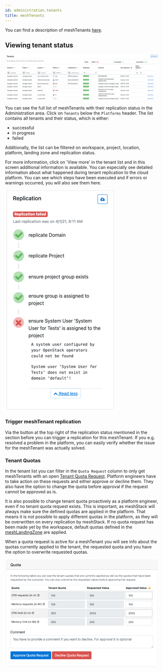 ```yaml
---
id: administration.tenants
title: meshTenants
---
```


You can find a description of meshTenants [here](meshcloud.tenant).

## Viewing tenant status

![Tenant Overview](assets/tenant-overview.png)

You can see the full list of meshTenants with their replication status in the Administration area. Click on `Tenants` below the `Platforms` header. The list contains all tenants and their status, which is either:

- successful
- in progress
- failed

Additionally, the list can be filtered on workspace, project, location, platform, landing zone and replication status.

For more information, click on 'View more' in the tenant list and in this screen additional information is available. You can especially see detailed information about what happened during tenant replication to the cloud platform. You can see which steps have been executed and if errors or warnings occurred, you will also see them here.

![Replication Details](assets/tenants/replication-status.png)

### Trigger meshTenant replication

Via the button at the top right of the replication status mentioned in the section before you can trigger a replication for this meshTenant. If you e.g. resolved a problem in the platform, you can easily verify whether the issue for the meshTenant was actually solved.

### Tenant Quotas

In the tenant list you can filter in the `Quota Request` column to only get meshTenants with an open [Tenant Quota Request](meshcloud.tenant-quota). Platform engineers have to take action on these requests and either approve or decline them. They also have the option to change the quota before approval if the request cannot be approved as is.

It is also possible to change tenant quota proactively as a platform engineer, even if no tenant quota request exists. This is important, as meshStack will always make sure the defined quotas are applied in the platform. That means it is not possible to apply different quotas in the platform, as they will be overwritten on every replication by meshStack. If no quota request has been made yet by the workspace, default quotas defined in the [meshLandingZone](administration.landing-zones#defining-quotas) are applied.

When a quota request is active for a meshTenant you will see info about the quotas currently applied to the tenant, the requested quota and you have the option to overwrite requested quotas.

![View and Approve Quota Request](assets/tenants/admin-tenant-quota-request.png)
